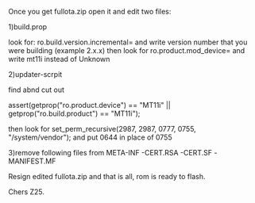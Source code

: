 Once you get fullota.zip open it and edit two files:

1)build.prop

look for: ro.build.version.incremental= and write version number that you were building (example 2.x.x)
then look for ro.product.mod_device= and write mt11i instead of Unknown

2)updater-scrpit

find abnd cut out

assert(getprop("ro.product.device") == "MT11i" ||
       getprop("ro.build.product") == "MT11i");

then look for set_perm_recursive(2987, 2987, 0777, 0755, "/system/vendor"); and put 0644 in place of 0755

3)remove following files from META-INF
-CERT.RSA
-CERT.SF
-MANIFEST.MF

Resign edited fullota.zip and that is all, rom is ready to flash.

Chers Z25.

